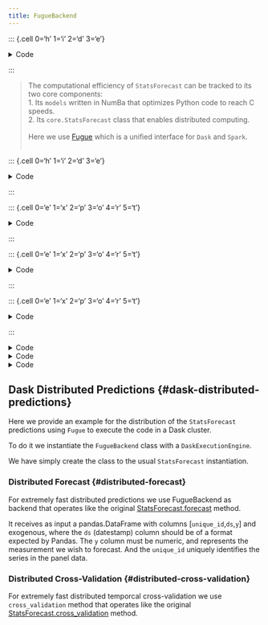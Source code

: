 ```yaml
---
title: FugueBackend
---
```


::: {.cell 0=‘h’ 1=‘i’ 2=‘d’ 3=‘e’}

<details>
<summary>Code</summary>

``` python
%load_ext autoreload
%autoreload 2
```

</details>

:::

> The computational efficiency of `StatsForecast` can be tracked to its
> two core components:<br>1. Its `models` written in NumBa that
> optimizes Python code to reach C speeds.<br>2. Its
> `core.StatsForecast` class that enables distributed
> computing.<br><br>Here we use
> [Fugue](https://github.com/fugue-project/fugue) which is a unified
> interface for `Dask` and `Spark`.<br><br>

::: {.cell 0=‘h’ 1=‘i’ 2=‘d’ 3=‘e’}

<details>
<summary>Code</summary>

``` python
from fastcore.test import test_eq
from nbdev.showdoc import add_docs, show_doc
```

</details>

:::

::: {.cell 0=‘e’ 1=‘x’ 2=‘p’ 3=‘o’ 4=‘r’ 5=‘t’}

<details>
<summary>Code</summary>

``` python
import inspect
from typing import Any, Dict, List

import numpy as np
import pandas as pd
from fugue import transform, DataFrame, FugueWorkflow, ExecutionEngine
from fugue.collections.yielded import Yielded
from fugue.constants import FUGUE_CONF_WORKFLOW_EXCEPTION_INJECT
from statsforecast.core import _StatsForecast, ParallelBackend, make_backend
from triad import Schema
```

</details>

:::

::: {.cell 0=‘e’ 1=‘x’ 2=‘p’ 3=‘o’ 4=‘r’ 5=‘t’}

<details>
<summary>Code</summary>

``` python
def _cotransform(
    df1: Any,
    df2: Any,
    using: Any,
    schema: Any = None,
    params: Any = None,
    partition: Any = None,
    engine: Any = None,
    engine_conf: Any = None,
    force_output_fugue_dataframe: bool = False,
    as_local: bool = False,
) -> Any:
    dag = FugueWorkflow(compile_conf={FUGUE_CONF_WORKFLOW_EXCEPTION_INJECT: 0})
    
    src = dag.create_data(df1).zip(dag.create_data(df2), partition=partition)
    tdf = src.transform(
        using=using,
        schema=schema,
        params=params,
        pre_partition=partition,
    )
    tdf.yield_dataframe_as("result", as_local=as_local)
    dag.run(engine, conf=engine_conf)
    result = dag.yields["result"].result  # type:ignore
    if force_output_fugue_dataframe or isinstance(df1, (DataFrame, Yielded)):
        return result
    return result.as_pandas() if result.is_local else result.native  # type:ignore
```

</details>

:::

::: {.cell 0=‘e’ 1=‘x’ 2=‘p’ 3=‘o’ 4=‘r’ 5=‘t’}

<details>
<summary>Code</summary>

``` python
class FugueBackend(ParallelBackend):
    """FugueBackend for Distributed Computation.
    [Source code](https://github.com/Nixtla/statsforecast/blob/main/statsforecast/distributed/fugue.py).

    This class uses [Fugue](https://github.com/fugue-project/fugue) backend capable of distributing 
    computation on Spark, Dask and Ray without any rewrites.

    **Parameters:**<br>
    `engine`: fugue.ExecutionEngine, a selection between Spark, Dask, and Ray.<br>
    `conf`: fugue.Config, engine configuration.<br>
    `**transform_kwargs`: additional kwargs for Fugue's transform method.<br>

    **Notes:**<br>
    A short introduction to Fugue, with examples on how to scale pandas code to Spark, Dask or Ray
     is available [here](https://fugue-tutorials.readthedocs.io/tutorials/quick_look/ten_minutes.html).
    """
    def __init__(
            self, 
            engine: Any = None,
            conf: Any = None,
            **transform_kwargs: Any
        ):        
        self._engine = engine
        self._conf = conf
        self._transform_kwargs = dict(transform_kwargs)

    def __getstate__(self) -> Dict[str, Any]:
        return {}

    def forecast(
            self, 
            df,
            models,
            freq,
            fallback_model = None,
            X_df = None,
            **kwargs: Any,
        ) -> Any:
        """Memory Efficient core.StatsForecast predictions with FugueBackend.

        This method uses Fugue's transform function, in combination with 
        `core.StatsForecast`'s forecast to efficiently fit a list of StatsForecast models.

        **Parameters:**<br>
        `df`: pandas.DataFrame, with columns [`unique_id`, `ds`, `y`] and exogenous.<br>
        `freq`: str, frequency of the data, [pandas available frequencies](https://pandas.pydata.org/pandas-docs/stable/user_guide/timeseries.html#offset-aliases).<br>
        `models`: List[typing.Any], list of instantiated objects `StatsForecast.models`.<br>
        `fallback_model`: Any, Model to be used if a model fails.<br>
        `X_df`: pandas.DataFrame, with [unique_id, ds] columns and df’s future exogenous.
        `**kwargs`: Additional `core.StatsForecast` parameters. Example forecast horizon `h`.<br>

        **Returns:**<br>
        `fcsts_df`: pandas.DataFrame, with `models` columns for point predictions and probabilistic
        predictions for all fitted `models`.<br>
        
        **References:**<br>
        For more information check the 
        [Fugue's transform](https://fugue-tutorials.readthedocs.io/tutorials/beginner/transform.html)
        tutorial.<br>
        The [core.StatsForecast's forecast](https://nixtla.github.io/statsforecast/core.html#statsforecast.forecast)
        method documentation.<br>
        Or the list of available [StatsForecast's models](https://nixtla.github.io/statsforecast/src/core/models.html).
        """
        level = kwargs.get("level", [])
        schema = "*-y+" + str(self._get_output_schema(models, level))
        if X_df is None:
            return transform(
                df,
                self._forecast_series,
                params=dict(models=models, freq=freq, 
                            kwargs=kwargs, fallback_model=fallback_model),
                schema=schema,
                partition={"by": "unique_id"},
                engine=self._engine,
                engine_conf=self._conf,
                **self._transform_kwargs,
            )
        else:
            schema = "unique_id:str,ds:str," + str(self._get_output_schema(models, level))
            return _cotransform(
                df,
                X_df,
                self._forecast_series_X,
                params=dict(models=models, freq=freq, 
                            kwargs=kwargs, fallback_model=fallback_model),
                schema=schema,
                partition={"by": "unique_id"},
                engine=self._engine,
                engine_conf=self._conf,
                **self._transform_kwargs,
            )
            

    def cross_validation(
            self, 
            df,
            models,
            freq,
            fallback_model=None,
            **kwargs: Any, 
        ) -> Any:
        """Temporal Cross-Validation with core.StatsForecast and FugueBackend.

        This method uses Fugue's transform function, in combination with 
        `core.StatsForecast`'s cross-validation to efficiently fit a list of StatsForecast 
        models through multiple training windows, in either chained or rolled manner.

        `StatsForecast.models`' speed along with Fugue's distributed computation allow to 
        overcome this evaluation technique high computational costs. Temporal cross-validation 
        provides better model's generalization measurements by increasing the test's length 
        and diversity.

        **Parameters:**<br>
        `df`: pandas.DataFrame, with columns [`unique_id`, `ds`, `y`] and exogenous.<br>
        `freq`: str, frequency of the data, [panda's available frequencies](https://pandas.pydata.org/pandas-docs/stable/user_guide/timeseries.html#offset-aliases).<br>
        `models`: List[typing.Any], list of instantiated objects `StatsForecast.models`.<br>
        `fallback_model`: Any, Model to be used if a model fails.<br>

        **Returns:**<br>
        `fcsts_df`: pandas.DataFrame, with `models` columns for point predictions and probabilistic
        predictions for all fitted `models`.<br>
        
        **References:**<br>
        The [core.StatsForecast's cross validation](https://nixtla.github.io/statsforecast/core.html#statsforecast.cross_validation)
        method documentation.<br>
        [Rob J. Hyndman and George Athanasopoulos (2018). "Forecasting principles and practice, Temporal Cross-Validation"](https://otexts.com/fpp3/tscv.html).
        """
        level = kwargs.get("level", [])
        schema = "*-y+" + str(self._get_output_schema(models, level, mode="cv"))
        return transform(
            df,
            self._cv,
            params=dict(models=models, freq=freq, 
                        kwargs=kwargs, 
                        fallback_model=fallback_model),
            schema=schema,
            partition={"by": "unique_id"},
            engine=self._engine,
            engine_conf=self._conf,
            **self._transform_kwargs,
        )

    def _forecast_series(self, df: pd.DataFrame, models, freq, fallback_model, kwargs) -> pd.DataFrame:
        model = _StatsForecast(df=df, models=models, freq=freq, 
                               fallback_model=fallback_model, n_jobs=1)
        return model.forecast(**kwargs).reset_index()
    
    # schema: unique_id:str, ds:str, *
    def _forecast_series_X(self, df: pd.DataFrame, X_df: pd.DataFrame, models, freq, fallback_model, kwargs) -> pd.DataFrame:
        model = _StatsForecast(df=df, models=models, freq=freq, 
                               fallback_model=fallback_model, n_jobs=1)
        if len(X_df) != kwargs['h']:
            raise Exception(
                'Please be sure that your exogenous variables `X_df` '
                'have the same length than your forecast horizon `h`'
            )
        return model.forecast(X_df=X_df, **kwargs).reset_index()

    def _cv(self, df: pd.DataFrame, models, freq, fallback_model, kwargs) -> pd.DataFrame:
        model = _StatsForecast(df=df, models=models, freq=freq, 
                               fallback_model=fallback_model, n_jobs=1)
        return model.cross_validation(**kwargs).reset_index()

    def _get_output_schema(self, models, level=None, mode="forecast") -> Schema:
        cols: List[Any] = []
        if level is None:
            level = []
        for model in models:
            has_levels = (
                "level" in inspect.signature(getattr(model, "forecast")).parameters
                and len(level) > 0
            )
            cols.append((repr(model), np.float32))
            if has_levels:
                cols.extend([(f"{repr(model)}-lo-{l}", np.float32) for l in reversed(level)])
                cols.extend([(f"{repr(model)}-hi-{l}", np.float32) for l in level])
        if mode == "cv":
            cols = [("cutoff", "datetime"), ("y", np.float32)] + cols
        return Schema(cols)
    

@make_backend.candidate(lambda obj, *args, **kwargs: isinstance(obj, ExecutionEngine))
def _make_fugue_backend(obj:ExecutionEngine, *args, **kwargs) -> ParallelBackend:
    return FugueBackend(obj, **kwargs)
```

</details>

:::

<details>
<summary>Code</summary>

``` python
from statsforecast.core import StatsForecast
from statsforecast.models import ( 
    AutoARIMA,
    AutoETS,
)
from statsforecast.utils import generate_series

n_series = 4
horizon = 7

series = generate_series(n_series)

sf = StatsForecast(
    models=[AutoETS(season_length=7)],
    freq='D',
)

sf.cross_validation(df=series, h=horizon, step_size = 24,
    n_windows = 2, level=[90]).head()
```

</details>
<details>
<summary>Code</summary>

``` python
from pyspark.sql import SparkSession

spark = SparkSession.builder.getOrCreate()

# Make unique_id a column
series = series.reset_index()
series['unique_id'] = series['unique_id'].astype(str)

# Convert to Spark
sdf = spark.createDataFrame(series)

# Returns a Spark DataFrame
sf.cross_validation(df=sdf, h=horizon, step_size = 24,
    n_windows = 2, level=[90]).show()
```

</details>
<details>
<summary>Code</summary>

``` python
show_doc(FugueBackend, title_level=3)
```

</details>

## Dask Distributed Predictions {#dask-distributed-predictions}

Here we provide an example for the distribution of the `StatsForecast`
predictions using `Fugue` to execute the code in a Dask cluster.

To do it we instantiate the `FugueBackend` class with a
`DaskExecutionEngine`.

We have simply create the class to the usual `StatsForecast`
instantiation.

### Distributed Forecast {#distributed-forecast}

For extremely fast distributed predictions we use FugueBackend as
backend that operates like the original
[StatsForecast.forecast](https://nixtla.github.io/statsforecast/core.html#statsforecast.forecast)
method.

It receives as input a pandas.DataFrame with columns
\[`unique_id`,`ds`,`y`\] and exogenous, where the `ds` (datestamp)
column should be of a format expected by Pandas. The `y` column must be
numeric, and represents the measurement we wish to forecast. And the
`unique_id` uniquely identifies the series in the panel data.

### Distributed Cross-Validation {#distributed-cross-validation}

For extremely fast distributed temporcal cross-validation we use
`cross_validation` method that operates like the original
[StatsForecast.cross_validation](https://nixtla.github.io/statsforecast/core.html#statsforecast)
method.

